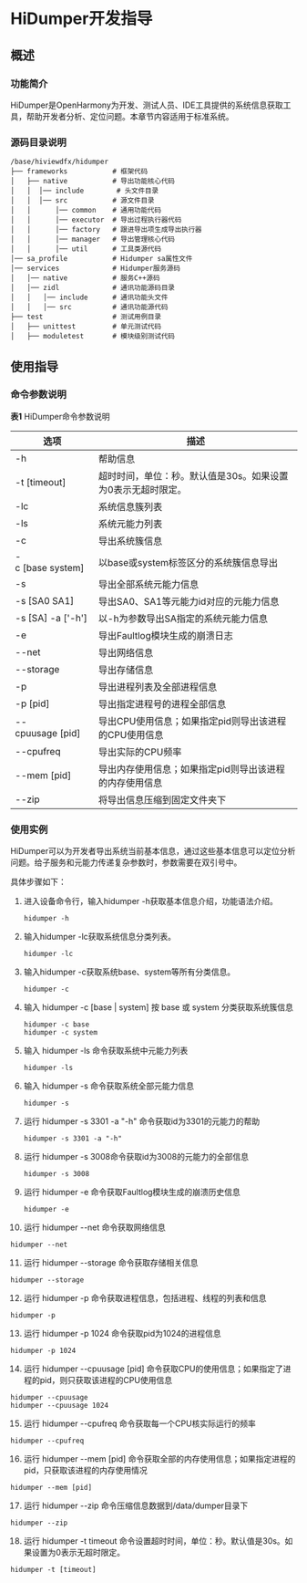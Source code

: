 # HiDumper开发指导


## 概述


### 功能简介

HiDumper是OpenHarmony为开发、测试人员、IDE工具提供的系统信息获取工具，帮助开发者分析、定位问题。本章节内容适用于标准系统。

### 源码目录说明

  
```
/base/hiviewdfx/hidumper
├── frameworks           # 框架代码
│   ├── native           # 导出功能核心代码
│   │  │── include        # 头文件目录
│   │  │── src           # 源文件目录
│   │      │── common    # 通用功能代码
│   │      │── executor  # 导出过程执行器代码
│   │      │── factory   # 跟进导出项生成导出执行器
│   │      │── manager   # 导出管理核心代码
│   │      │── util      # 工具类源代码
│── sa_profile           # Hidumper sa属性文件
│── services             # Hidumper服务源码
│   │── native           # 服务C++源码
│   │── zidl             # 通讯功能源码目录
│   │   │── include      # 通讯功能头文件
│   │   │── src          # 通讯功能源代码
├── test                 # 测试用例目录
│   ├── unittest         # 单元测试代码
│   ├── moduletest       # 模块级别测试代码
```


## 使用指导


### 命令参数说明

  **表1** HiDumper命令参数说明

| 选项 | **描述** | 
| -------- | -------- |
| -h | 帮助信息 | 
| -t&nbsp;[timeout] | 超时时间，单位：秒。默认值是30s。如果设置为0表示无超时限定。 | 
| -lc | 系统信息簇列表 | 
| -ls | 系统元能力列表 | 
| -c | 导出系统簇信息 | 
| -c&nbsp;[base&nbsp;system] | 以base或system标签区分的系统簇信息导出 | 
| -s | 导出全部系统元能力信息 | 
| -s&nbsp;[SA0&nbsp;SA1] | 导出SA0、SA1等元能力id对应的元能力信息 | 
| -s&nbsp;[SA]&nbsp;-a&nbsp;['-h'] | 以-h为参数导出SA指定的系统元能力信息 | 
| -e | 导出Faultlog模块生成的崩溃日志 | 
| --net | 导出网络信息 | 
| --storage | 导出存储信息 | 
| -p | 导出进程列表及全部进程信息 | 
| -p&nbsp;[pid] | 导出指定进程号的进程全部信息 | 
| --cpuusage&nbsp;[pid] | 导出CPU使用信息；如果指定pid则导出该进程的CPU使用信息 | 
| --cpufreq | 导出实际的CPU频率 | 
| --mem&nbsp;[pid] | 导出内存使用信息；如果指定pid则导出该进程的内存使用信息 | 
| --zip | 将导出信息压缩到固定文件夹下 | 


### 使用实例

HiDumper可以为开发者导出系统当前基本信息，通过这些基本信息可以定位分析问题。给子服务和元能力传递复杂参数时，参数需要在双引号中。

具体步骤如下：

1. 进入设备命令行，输入hidumper -h获取基本信息介绍，功能语法介绍。
     
   ```
   hidumper -h
   ```

2. 输入hidumper -lc获取系统信息分类列表。
     
   ```
   hidumper -lc
   ```

3. 输入hidumper -c获取系统base、system等所有分类信息。
     
   ```
   hidumper -c
   ```

4. 输入 hidumper -c [base | system] 按 base 或 system 分类获取系统簇信息
     
   ```
   hidumper -c base
   hidumper -c system
   ```

5. 输入 hidumper -ls 命令获取系统中元能力列表
     
   ```
   hidumper -ls
   ```

6. 输入 hidumper -s 命令获取系统全部元能力信息
     
   ```
   hidumper -s
   ```

7. 运行 hidumper -s 3301 -a "-h" 命令获取id为3301的元能力的帮助
     
   ```
   hidumper -s 3301 -a "-h"
   ```

8. 运行 hidumper -s 3008命令获取id为3008的元能力的全部信息
     
   ```
   hidumper -s 3008
   ```

9. 运行 hidumper -e 命令获取Faultlog模块生成的崩溃历史信息
     
   ```
   hidumper -e
   ```

10. 运行 hidumper --net 命令获取网络信息
     
   ```
   hidumper --net
   ```

11. 运行 hidumper --storage 命令获取存储相关信息
     
   ```
   hidumper --storage
   ```

12. 运行 hidumper -p 命令获取进程信息，包括进程、线程的列表和信息
     
   ```
   hidumper -p
   ```

13. 运行 hidumper -p 1024 命令获取pid为1024的进程信息
     
   ```
   hidumper -p 1024
   ```

14. 运行 hidumper  --cpuusage [pid] 命令获取CPU的使用信息；如果指定了进程的pid，则只获取该进程的CPU使用信息
     
   ```
   hidumper --cpuusage
   hidumper --cpuusage 1024
   ```

15. 运行 hidumper --cpufreq 命令获取每一个CPU核实际运行的频率
     
   ```
   hidumper --cpufreq
   ```

16. 运行 hidumper --mem [pid] 命令获取全部的内存使用信息；如果指定进程的pid，只获取该进程的内存使用情况
     
   ```
   hidumper --mem [pid]
   ```

17. 运行 hidumper --zip 命令压缩信息数据到/data/dumper目录下
     
   ```
   hidumper --zip
   ```

18. 运行 hidumper -t timeout 命令设置超时时间，单位：秒。默认值是30s。如果设置为0表示无超时限定。
     
   ```
   hidumper -t [timeout]
   ```
